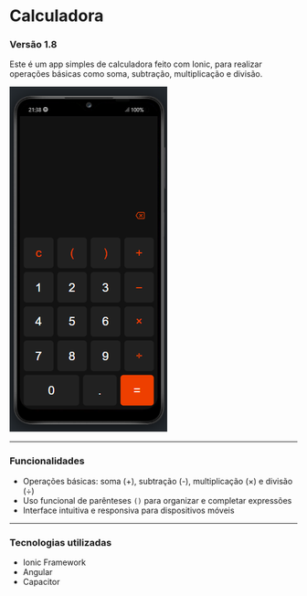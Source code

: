 # Calculadora  
### Versão 1.8

Este é um app simples de calculadora feito com Ionic, para realizar operações básicas como soma, subtração, multiplicação e divisão. 

![Imagem da Calculadora](src/assets/tela/print-2.png)


---

### Funcionalidades
- Operações básicas: soma (+), subtração (-), multiplicação (×) e divisão (÷)
- Uso funcional de parênteses `()` para organizar e completar expressões
- Interface intuitiva e responsiva para dispositivos móveis

---

### Tecnologias utilizadas
- Ionic Framework  
- Angular  
- Capacitor  
